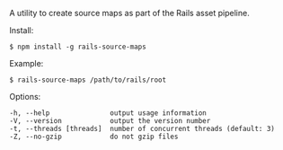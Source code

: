 A utility to create source maps as part of the Rails asset pipeline.

Install:

    $ npm install -g rails-source-maps

Example:

    $ rails-source-maps /path/to/rails/root

Options:

    -h, --help               output usage information
    -V, --version            output the version number
    -t, --threads [threads]  number of concurrent threads (default: 3)
    -Z, --no-gzip            do not gzip files


